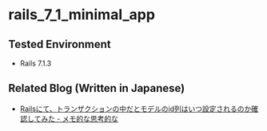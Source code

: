 # rails_7_1_minimal_app

## Tested Environment

- Rails 7.1.3

## Related Blog (Written in Japanese)

- [Railsにて、トランザクションの中だとモデルのid列はいつ設定されるのか確認してみた - メモ的な思考的な](https://thinkami.hatenablog.com/entry/2024/02/17/221220)